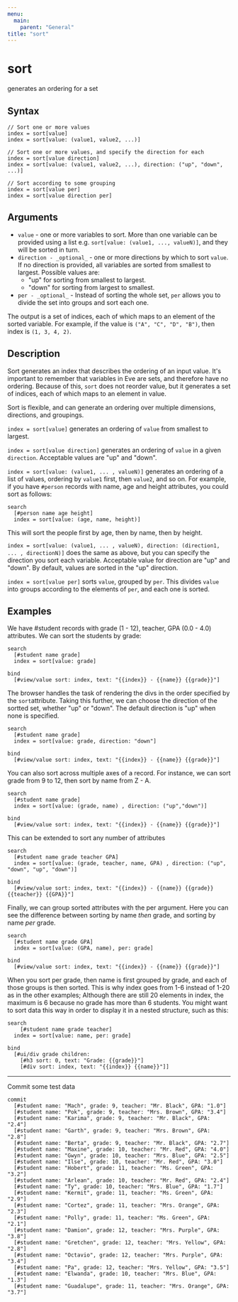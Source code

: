 ```yaml
---
menu:
  main:
    parent: "General"
title: "sort"
---
```


# sort

generates an ordering for a set

## Syntax


```eve
// Sort one or more values
index = sort[value]
index = sort[value: (value1, value2, ...)]

// Sort one or more values, and specify the direction for each
index = sort[value direction]
index = sort[value: (value1, value2, ...), direction: ("up", "down", ...)]

// Sort according to some grouping
index = sort[value per]
index = sort[value direction per]
```

## Arguments

- `value` - one or more variables to sort. More than one variable can be provided using a list e.g. `sort[value: (value1, ..., valueN)]`, and they will be sorted in turn.
- `direction - _optional_` - one or more directions by which to sort `value`. If no direction is provided, all variables are sorted from smallest to largest. Possible values are:
  - "up" for sorting from smallest to largest.
  - "down" for sorting from largest to smallest.
- `per - _optional_` - Instead of sorting the whole set, `per` allows you to divide the set into groups and sort each one.

The output is a set of indices, each of which maps to an element of the sorted variable. For example, if the value is `("A", "C", "D", "B")`, then index is `(1, 3, 4, 2)`.

## Description

Sort generates an index that describes the ordering of an input value. It's important to remember that variables in Eve are sets, and therefore have no ordering. Because of this, `sort` does not reorder value, but it generates a set of indices, each of which maps to an element in value.

Sort is flexible, and can generate an ordering over multiple dimensions, directions, and groupings.

`index = sort[value]` generates an ordering of `value` from smallest to largest.

`index = sort[value direction]` generates an ordering of `value` in a given `direction`. Acceptable values are "up" and "down". 

`index = sort[value: (value1, ... , valueN)]` generates an ordering of a list of values, ordering by `value1` first, then `value2`, and so on. For example, if you have `#person` records with name, age and height attributes, you could sort as follows:

```eve
search
  [#person name age height]
  index = sort[value: (age, name, height)]
``` 

This will sort the people first by age, then by name, then by height.

`index = sort[value: (value1, ... , valueN), direction: (direction1, ... , directionN)]` does the same as above, but you can specify the direction you sort each variable. Acceptable value for direction are "up" and "down". By default, values are sorted in the "up" direction.

`index = sort[value per]` sorts `value`, grouped by `per`. This divides `value` into groups according to the elements of `per`, and each one is sorted.

## Examples

We have #student records with grade (1 - 12), teacher, GPA (0.0 - 4.0) attributes. We can sort the students by grade:

```eve
search
  [#student name grade]
  index = sort[value: grade]

bind 
  [#view/value sort: index, text: "{{index}} - {{name}} {{grade}}"]
```

The browser handles the task of rendering the divs in the order specified by the `sort`attribute. Taking this further, we can choose the direction of the sortted set, whether "up" or "down". The default direction is "up" when none is specified.

```eve
search
  [#student name grade]
  index = sort[value: grade, direction: "down"]
  
bind
  [#view/value sort: index, text: "{{index}} - {{name}} {{grade}}"]
```

You can also sort across multiple axes of a record. For instance, we can sort grade from 9 to 12, then sort by name from Z - A.

```eve
search
  [#student name grade]
  index = sort[value: (grade, name) , direction: ("up","down")]

bind 
  [#view/value sort: index, text: "{{index}} - {{name}} {{grade}}"]
```

This can be extended to sort any number of attributes

```eve
search
  [#student name grade teacher GPA]
  index = sort[value: (grade, teacher, name, GPA) , direction: ("up", "down", "up", "down")]

bind
  [#view/value sort: index, text: "{{index}} - {{name}} {{grade}} {{teacher}} {{GPA}}"]
```

Finally, we can group sorted attributes with the per argument. Here you can see the difference between sorting by name *then* grade, and sorting by name *per* grade.

```eve
search
  [#student name grade GPA]
  index = sort[value: (GPA, name), per: grade]
  
bind 
  [#view/value sort: index, text: "{{index}} - {{name}} {{grade}}"]
```

When you sort per grade, then name is first grouped by grade, and each of those groups is then sorted. This is why index goes from 1-6 instead of 1-20 as in the other examples; Although there are still 20 elements in index, the maximum is 6 because no grade has more than 6 students. You might want to sort data this way in order to display it in a nested structure, such as this:

```eve
search
	[#student name grade teacher]
  index = sort[value: name, per: grade]
  
bind
  [#ui/div grade children: 
    [#h3 sort: 0, text: "Grade: {{grade}}"]
  	[#div sort: index, text: "{{index}} {{name}}"]]
```

---

Commit some test data

```eve
commit
  [#student name: "Mach", grade: 9, teacher: "Mr. Black", GPA: "1.0"]
  [#student name: "Pok", grade: 9, teacher: "Mrs. Brown", GPA: "3.4"]
  [#student name: "Karima", grade: 9, teacher: "Mr. Black", GPA: "2.4"]
  [#student name: "Garth", grade: 9, teacher: "Mrs. Brown", GPA: "2.8"]
  [#student name: "Berta", grade: 9, teacher: "Mr. Black", GPA: "2.7"]
  [#student name: "Maxine", grade: 10, teacher: "Mr. Red", GPA: "4.0"]
  [#student name: "Gwyn", grade: 10, teacher: "Mrs. Blue", GPA: "2.5"]
  [#student name: "Ilse", grade: 10, teacher: "Mr. Red", GPA: "3.0"]
  [#student name: "Hobert", grade: 11, teacher: "Ms. Green", GPA: "3.2"]
  [#student name: "Arlean", grade: 10, teacher: "Mr. Red", GPA: "2.4"]
  [#student name: "Ty", grade: 10, teacher: "Mrs. Blue", GPA: "1.7"]
  [#student name: "Kermit", grade: 11, teacher: "Ms. Green", GPA: "2.9"]
  [#student name: "Cortez", grade: 11, teacher: "Mrs. Orange", GPA: "2.3"]
  [#student name: "Polly", grade: 11, teacher: "Ms. Green", GPA: "2.1"]
  [#student name: "Damion", grade: 12, teacher: "Mrs. Purple", GPA: "3.8"]
  [#student name: "Gretchen", grade: 12, teacher: "Mrs. Yellow", GPA: "2.8"]
  [#student name: "Octavio", grade: 12, teacher: "Mrs. Purple", GPA: "3.4"]
  [#student name: "Pa", grade: 12, teacher: "Mrs. Yellow", GPA: "3.5"]
  [#student name: "Elwanda", grade: 10, teacher: "Mrs. Blue", GPA: "1.3"]
  [#student name: "Guadalupe", grade: 11, teacher: "Mrs. Orange", GPA: "3.7"]
```